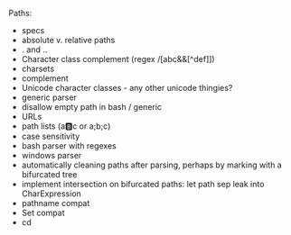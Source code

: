 Paths:
  - specs
  - absolute v. relative paths
  - . and ..
  - Character class complement (regex /[abc&&[^def]])
  - charsets
  - complement
  - Unicode character classes - any other unicode thingies?
  - generic parser
  - disallow empty path in bash / generic
  - URLs
  - path lists (a:b:c or a;b;c)
  - case sensitivity
  - bash parser with regexes
  - windows parser
  - automatically cleaning paths after parsing, perhaps by marking with a
    bifurcated tree
  - implement intersection on bifurcated paths: let path sep leak into CharExpression
  - pathname compat
  - Set compat
  - cd
